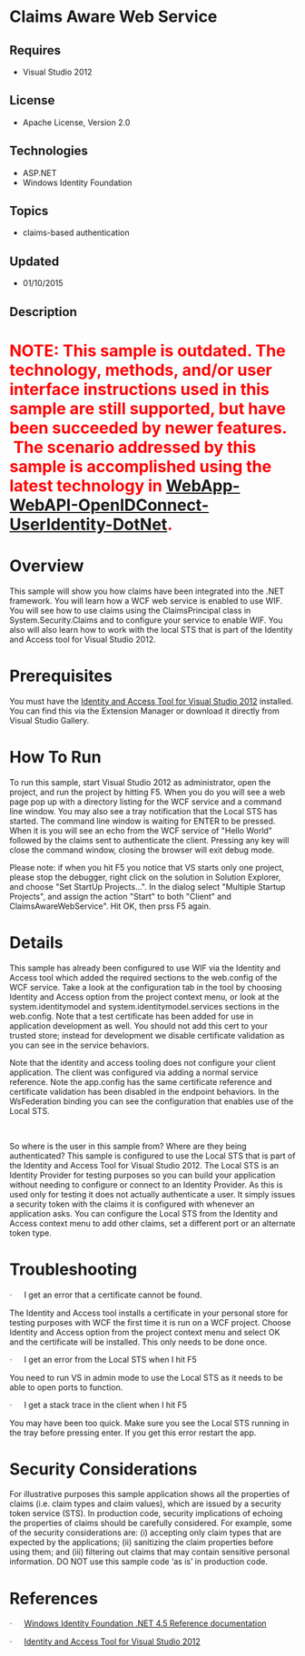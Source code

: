 # Claims Aware Web Service
## Requires
- Visual Studio 2012
## License
- Apache License, Version 2.0
## Technologies
- ASP.NET
- Windows Identity Foundation
## Topics
- claims-based authentication
## Updated
- 01/10/2015
## Description

<h1><span style="color:#ff0000">NOTE: This sample is outdated. The technology, methods, and/or user interface instructions used in this sample are still supported, but have been succeeded by newer features. &nbsp;The scenario addressed by this sample is accomplished
 using the latest technology in&nbsp;<a href="https://github.com/AzureADSamples/WebApp-WebAPI-OpenIDConnect-DotNet" target="_blank">WebApp-WebAPI-OpenIDConnect-UserIdentity-DotNet</a>.</span></h1>
<div></div>
<h1>Overview</h1>
<p class="MsoNormal">This sample will show you how claims have been integrated into the .NET framework. You will learn how a WCF web service is enabled to use WIF. You will see how to use claims using the ClaimsPrincipal class in System.Security.Claims and
 to configure your service to enable WIF. You also will also learn how to work with the local STS that is part of the Identity and Access tool for Visual Studio 2012.</p>
<h1>Prerequisites</h1>
<p class="MsoNormal">You must have the <a href="http://go.microsoft.com/fwlink/?LinkID=245849">
Identity and Access Tool for Visual Studio 2012</a> installed. You can find this via the Extension Manager or download it directly from Visual Studio Gallery.</p>
<h1>How To Run</h1>
<p class="MsoNormal">To run this sample, start Visual Studio 2012 as administrator, open the project, and run the project by hitting F5. When you do you will see a web page pop up with a directory listing for the WCF service and a command line window. You
 may also see a tray notification that the Local STS has started. The command line window is waiting for ENTER to be pressed. When it is you will see an echo from the WCF service of &quot;Hello World&quot; followed by the claims sent to authenticate the client. Pressing
 any key will close the command window, closing the browser will exit debug mode.</p>
<p class="MsoNormal">Please note: if when you hit F5 you notice that VS starts only one project, please stop the debugger, right click on the solution in Solution Explorer, and choose &quot;Set StartUp Projects...&quot;. In the dialog select &quot;Multiple Startup Projects&quot;,
 and assign the action &quot;Start&quot; to both &quot;Client&quot; and ClaimsAwareWebService&quot;. Hit OK, then prss F5 again.</p>
<h1>Details</h1>
<p class="MsoNormal">This sample has already been configured to use WIF via the Identity and Access tool which added the required sections to the web.config of the WCF service. Take a look at the configuration tab in the tool by choosing Identity and Access
 option from the project context menu, or look at the system.identitymodel and system.identitymodel.services sections in the web.config. Note that a test certificate has been added for use in application development as well. You should not add this cert to
 your trusted store; instead for development we disable certificate validation as you can see in the service behaviors.</p>
<p class="MsoNormal">Note that the identity and access tooling does not configure your client application. The client was configured via adding a normal service reference. Note the app.config has the same certificate reference and certificate validation has
 been disabled in the endpoint behaviors. In the WsFederation binding you can see the configuration that enables use of the Local STS.</p>
<p class="MsoNormal">&nbsp;</p>
<p class="MsoNormal">So where is the user in this sample from? Where are they being authenticated? This sample is configured to use the Local STS that is part of the Identity and Access Tool for Visual Studio 2012. The Local STS is an Identity Provider for
 testing purposes so you can build your application without needing to configure or connect to an Identity Provider. As this is used only for testing it does not actually authenticate a user. It simply issues a security token with the claims it is configured
 with whenever an application asks. You can configure the Local STS from the Identity and Access context menu to add other claims, set a different port or an alternate token type.</p>
<h1>Troubleshooting</h1>
<p class="MsoListParagraphCxSpFirst"><span style="font-family:Symbol"><span>&middot;<span style="font:7.0pt &quot;Times New Roman&quot;">&nbsp;&nbsp;&nbsp;&nbsp;&nbsp;&nbsp;&nbsp;&nbsp;
</span></span></span>I get an error that a certificate cannot be found.</p>
<p class="MsoListParagraphCxSpMiddle">The Identity and Access tool installs a certificate in your personal store for testing purposes with WCF the first time it is run on a WCF project. Choose Identity and Access option from the project context menu and select
 OK and the certificate will be installed. This only needs to be done once. <a name="_GoBack">
</a></p>
<p class="MsoListParagraphCxSpMiddle"><span style="font-family:Symbol"><span>&middot;<span style="font:7.0pt &quot;Times New Roman&quot;">&nbsp;&nbsp;&nbsp;&nbsp;&nbsp;&nbsp;&nbsp;&nbsp;
</span></span></span>I get an error from the Local STS when I hit F5</p>
<p class="MsoListParagraphCxSpMiddle">You need to run VS in admin mode to use the Local STS as it needs to be able to open ports to function.</p>
<p class="MsoListParagraphCxSpMiddle"><span style="font-family:Symbol"><span>&middot;<span style="font:7.0pt &quot;Times New Roman&quot;">&nbsp;&nbsp;&nbsp;&nbsp;&nbsp;&nbsp;&nbsp;&nbsp;
</span></span></span>I get a stack trace in the client when I hit F5</p>
<p class="MsoListParagraphCxSpLast">You may have been too quick. Make sure you see the Local STS running in the tray before pressing enter. If you get this error restart the app.</p>
<h1>Security Considerations</h1>
<p class="MsoNormal">For illustrative purposes this sample application shows all the properties of claims (i.e. claim types and claim values), which are issued by a security token service (STS). In production code, security implications of echoing the properties
 of claims should be carefully considered. For example, some of the security considerations are: (i) accepting only claim types that are expected by the applications; (ii) sanitizing the claim properties before using them; and (iii) filtering out claims that
 may contain sensitive personal information. DO NOT use this sample code &lsquo;as is&rsquo; in production code.</p>
<h1>References</h1>
<p class="MsoListParagraphCxSpFirst"><span style="font-family:Symbol"><span>&middot;<span style="font:7.0pt &quot;Times New Roman&quot;">&nbsp;&nbsp;&nbsp;&nbsp;&nbsp;&nbsp;&nbsp;&nbsp;
</span></span></span><a href="http://go.microsoft.com/fwlink/?LinkID=245850">Windows Identity Foundation .NET 4.5 Reference documentation</a></p>
<p class="MsoListParagraphCxSpLast"><span style="font-family:Symbol"><span>&middot;<span style="font:7.0pt &quot;Times New Roman&quot;">&nbsp;&nbsp;&nbsp;&nbsp;&nbsp;&nbsp;&nbsp;&nbsp;
</span></span></span><a href="http://go.microsoft.com/fwlink/?LinkID=245849">Identity and Access Tool for Visual Studio 2012</a></p>
